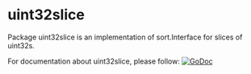 # uint32slice

Package uint32slice is an implementation of sort.Interface for slices of uint32s.

For documentation about uint32slice, please follow: [![GoDoc](https://godoc.org/github.com/coolparadox/go/sort/uint32slice?status.svg)](https://godoc.org/github.com/coolparadox/go/sort/uint32slice)
